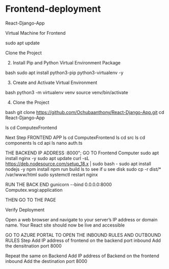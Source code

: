 # Frontend-deployment
React-Django-App


Virtual  Machine for Frontend 

sudo apt update

 Clone the Project


2. Install Pip and Python Virtual Environment Package

bash
sudo apt install python3-pip python3-virtualenv -y


3. Create and Activate Virtual Environment

bash
python3 -m virtualenv venv
source venv/bin/activate


4. Clone the Project

bash
git clone https://github.com/Ochubaanthony/React-Django-App.git
cd React-Django-App

ls 
cd ComputexFrontend


Next Step FRONTEND APP 
ls
cd ComputexFrontend
ls
cd src
ls
cd components
ls
cd api
ls
nano auth.ts

THE  BACKEND IP ADDRESS :8000";
GO TO Frontend Computer
sudo apt install nginx -y
sudo apt update
 curl -sL https://deb.nodesource.com/setup_18.x | sudo bash -
sudo apt install nodejs -y
npm install
npm run build
ls to see if u see disk
sudo cp -r dist/* /var/www/html
sudo systemctl restart nginx

RUN THE BACK END
gunicorn --bind 0.0.0.0:8000 Computex.wsgi:application

THEN GO TO THE PAGE 


 Verify Deployment

Open a web browser and navigate to your server’s IP address or domain name. Your React site should now be live and accessible


GO TO AZURE PORTAL TO OPEN THE INBOUND RULES AND OUTBOUND RULES
Step
Add IP address of frontend on the backend port inbound
Add the densitnation port 8000

Repeat the same on Backend
Add IP address of Backend on the frontend inbound
Add the destination port 8000
